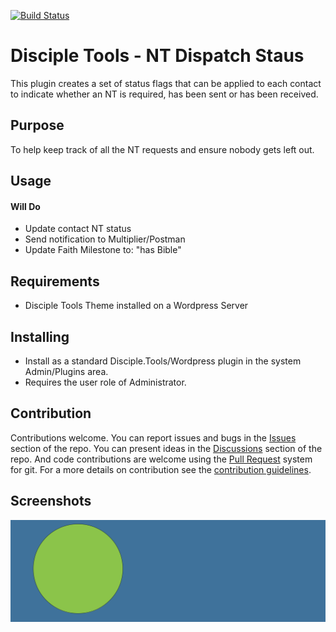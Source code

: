 [![Build Status](https://travis-ci.com/DiscipleTools/nt-dispatch-status.svg?branch=master)](https://travis-ci.com/DiscipleTools/nt-dispatch-status)

# Disciple Tools - NT Dispatch Staus

This plugin creates a set of status flags that can be applied to each contact to indicate whether an NT is required, has been sent or has been received.

## Purpose

To help keep track of all the NT requests and ensure nobody gets left out.

## Usage

#### Will Do

- Update contact NT status
- Send notification to Multiplier/Postman
- Update Faith Milestone to: "has Bible"

## Requirements

- Disciple Tools Theme installed on a Wordpress Server

## Installing

- Install as a standard Disciple.Tools/Wordpress plugin in the system Admin/Plugins area.
- Requires the user role of Administrator.

## Contribution

Contributions welcome. You can report issues and bugs in the
[Issues](https://github.com/DiscipleTools/nt-dispatch-status/issues) section of the repo. You can present ideas
in the [Discussions](https://github.com/DiscipleTools/nt-dispatch-status/discussions) section of the repo. And
code contributions are welcome using the [Pull Request](https://github.com/DiscipleTools/nt-dispatch-status/pulls)
system for git. For a more details on contribution see the
[contribution guidelines](https://github.com/DiscipleTools/nt-dispatch-status/blob/master/CONTRIBUTING.md).


## Screenshots

![screenshot](documentation/community/starter-banners/banner-blue-green.png)
